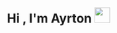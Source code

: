 <h1 align="center"><b>Hi , I'm Ayrton </b><img src="https://media.giphy.com/media/hvRJCLFzcasrR4ia7z/giphy.gif" width="35"></h1>

<!--
**Ayranic1/Ayranic1** is a ✨ _special_ ✨ repository because its `README.md` (this file) appears on your GitHub profile.

Here are some ideas to get you started:

- 🔭 I’m currently working on ...
- 🌱 I’m currently learning ...
- 👯 I’m looking to collaborate on ...
- 🤔 I’m looking for help with ...
- 💬 Ask me about ...
- 📫 How to reach me: ...
- 😄 Pronouns: ...
- ⚡ Fun fact: ...
-->
